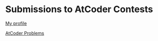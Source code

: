 # Submissions to AtCoder Contests

[My profile](https://atcoder.jp/users/roy0701)

[AtCoder Problems](https://kenkoooo.com/atcoder/#/table/roy0701)
